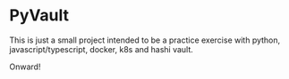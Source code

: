 # PyVault

This is just a small project intended to be a practice exercise with python, javascript/typescript, docker, k8s and hashi vault.

Onward!
